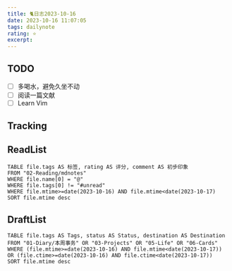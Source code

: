 ```yaml
---
title: 🐈日志2023-10-16
date: 2023-10-16 11:07:05
tags: dailynote
rating: ⭐️
excerpt: 
---
```

## TODO
- [ ] 多喝水，避免久坐不动
- [ ] 阅读一篇文献
- [ ] Learn Vim

## Tracking 


## ReadList 
<!--此处显示今日已阅读文献-->
```dataview
TABLE file.tags AS 标签, rating AS 评分, comment AS 初步印象
FROM "02-Reading/mdnotes"
WHERE file.name[0] = "@"
WHERE file.tags[0] != "#unread"
WHERE file.mtime>=date(2023-10-16) AND file.mtime<date(2023-10-17)
SORT file.mtime desc
```

## DraftList
<!--此处显示今日新增或修改的草稿或其它非文献笔记文件-->

```dataview
TABLE file.tags AS Tags, status AS Status, destination AS Destination
FROM "01-Diary/本周事务" OR "03-Projects" OR "05-Life" OR "06-Cards"
WHERE (file.mtime>=date(2023-10-16) AND file.mtime<date(2023-10-17)) OR (file.ctime>=date(2023-10-16) AND file.ctime<date(2023-10-17))
SORT file.mtime desc
```